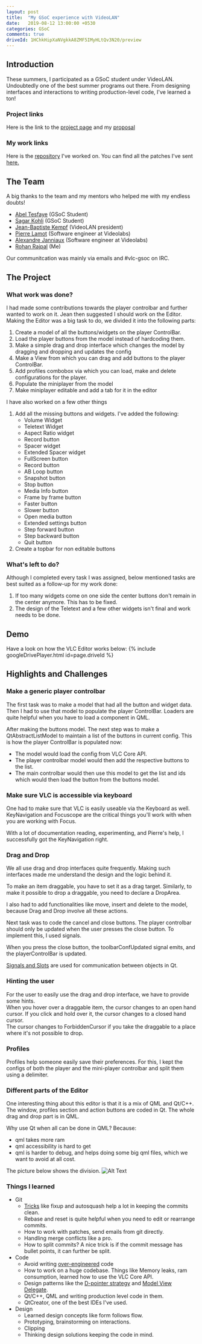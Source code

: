 ```yaml
---
layout: post
title:  "My GSoC experience with VideoLAN"
date:   2019-08-12 13:00:00 +0530
categories: GSoC
comments: true
driveId: 1HChkHipXaNVgkkA8ZMF5IMyHLtQv3N20/preview
---
```

## Introduction
These summers, I participated as a GSoC student under VideoLAN. Undoubtedly one of the best summer programs out there. From designing interfaces and interactions to writing production-level code, I've learned a ton!

### Project links

Here is the link to the [project page](https://summerofcode.withgoogle.com/projects/#5519642150305792) and my [proposal](https://docs.google.com/document/d/1h6ABFFuIs7gJh4_zwkN23aYkeuDNsn3GkMUPgzeB7OI/edit)

### My work links

Here is the [repository](https://code.videolan.org/rohanrajpal/vlc-qml) I've worked on.
You can find all the patches I've sent [here.](https://patches.videolan.org/project/vlc-devel/list/?submitter=908&state=*)  

## The Team

A big thanks to the team and my mentors who helped me with my endless doubts!

* [Abel Tesfaye](https://code.videolan.org/AbelTesfaye) (GSoC Student)
* [Sagar Kohli](https://mail.google.com/mail/u/0/?view=cm&fs=1&tf=1&source=mailto&to=kohli.sagar2@gmail.com) (GSoC Student)
* [Jean-Baptiste Kempf](https://code.videolan.org/jbk) (VideoLAN president)
* [Pierre Lamot](https://code.videolan.org/chub) (Software engineer at Videolabs)
* [Alexandre Janniaux](https://code.videolan.org/alexandre-janniaux) (Software engineer at Videolabs)
* [Rohan Rajpal](https://code.videolan.org/rohanrajpal) (Me)

Our communitcation was mainly via emails and #vlc-gsoc on IRC.

## The Project

### What work was done?

I had made some contributions towards the player controlbar and further wanted to work on it. Jean then suggested I should work on the Editor. Making the Editor was a big task to do, we divided it into the following parts:   

 1. Create a model of all the buttons/widgets on the player ControlBar. 
 2. Load the player buttons from the model instead of hardcoding them.
 3. Make a simple drag and drop interface which changes the model by dragging and dropping and updates the config
 5. Make a View from which you can drag and add buttons to the player ControlBar.
 6. Add profiles combobox via which you can load, make and delete configurations for the player.
 7. Populate the miniplayer from the model
 8. Make miniplayer editable and add a tab for it in the editor

I have also worked on a few other things

 1. Add all the missing buttons and widgets. I've added the following:
 	 - Volume Widget
	 - Teletext Widget
	 - Aspect Ratio widget
	 - Record button
	 - Spacer widget
	 - Extended Spacer widget
	 - FullScreen button
	 - Record button
	 - AB Loop button
	 - Snapshot button
	 - Stop button
	 - Media Info button
	 - Frame by frame button
	 - Faster button
	 - Slower button
	 - Open media button
	 - Extended settings button
	 - Step forward button
	 - Step backward button
	 - Quit button
 2. Create a topbar for non editable buttons

### What's left to do?

Although I completed every task I was assigned, below mentioned tasks are best suited as a follow-up for my work done:

 1. If too many widgets come on one side the center buttons don't remain in the center anymore. This has to be fixed.  
 2. The design of the Teletext and a few other widgets isn't final and work needs to be done.  

## Demo  
Have a look on how the VLC Editor works below:
{% include googleDrivePlayer.html id=page.driveId %}

## Highlights and Challenges  

### Make a generic player controlbar  

The first task was to make a model that had all the button and widget data. Then I had to use that model to populate the player ControlBar. Loaders are quite helpful when you have to load a component in QML.

After making the buttons model. The next step was to make a QtAbstractListModel to maintain a list of the buttons in current config. This is how the player ControlBar is populated now:  
- The model would load the config from VLC Core API.
- The player controlbar model would then add the respective buttons to the list.
- The main controlbar would then use this model to get the list and ids which would then load the button from the buttons model.

### Make sure VLC is accessible via keyboard  

One had to make sure that VLC is easily useable via the Keyboard as well. KeyNavigation and Focuscope are the critical things you'll work with when you are working with Focus.  

With a lot of documentation reading, experimenting, and Pierre's help, I successfully got the KeyNavigation right.

### Drag and Drop

We all use drag and drop interfaces quite frequently. Making such interfaces made me understand the design and the logic behind it.  

To make an item draggable, you have to set it as a drag target. Similarly, to make it possible to drop a draggable, you need to declare a DropArea.

I also had to add functionalities like move, insert and delete to the model, because Drag and Drop involve all these actions.

Next task was to code the cancel and close buttons. The player controlbar should only be updated when the user presses the close button. To implement this, I used signals.  

When you press the close button, the toolbarConfUpdated signal emits, and the playerControlBar is updated.  

[Signals and Slots](https://doc.qt.io/archives/qt-4.8/signalsandslots.html) are used for communication between objects in Qt.  

### Hinting the user
For the user to easily use the drag and drop interface, we have to provide some hints.  
When you hover over a draggable item, the cursor changes to an open hand cursor. If you click and hold over it, the cursor changes to a closed hand cursor.  
The cursor changes to ForbiddenCursor if you take the draggable to a place where it's not possible to drop.

### Profiles
Profiles help someone easily save their preferences. For this, I kept the configs of both the player and the mini-player controlbar and split them using a delimiter.

### Different parts of the Editor
One interesting thing about this editor is that it is a mix of QML and Qt/C++. The window, profiles section and action buttons are coded in Qt. The whole drag and drop part is in QML.

Why use Qt when all can be done in QML? Because:
- qml takes more  ram  
- qml accessibility is hard to get   
- qml is harder to debug, and helps doing some big qml files, which we want to avoid at all cost.

The picture below shows the division.
![Alt Text](/images/EditorDivision.png)

### Things I learned
 - Git
	 - [Tricks](https://fle.github.io/git-tip-keep-your-branch-clean-with-fixup-and-autosquash.html) like fixup and autosquash help a lot in keeping the commits clean.
	 - Rebase and reset is quite helpful when you need to edit or rearrange commits.
	 - How to work with patches, send emails from git directly.
	 - Handling merge conflicts like a pro.
	 - How to split commits? A nice trick is if the commit message has bullet points, it can further be split.
 - Code
	 - Avoid writing [over-engineered](https://www.youtube.com/watch?v=-AQfQFcXac8) code
	 - How to work on a huge codebase. Things like Memory leaks, ram consumption, learned how to use the VLC Core API.
	 - Design patterns like the [D-pointer strategy](https://wiki.qt.io/D-Pointer)  and [Model View Delegate](https://doc.qt.io/qt-5/qtquick-modelviewsdata-modelview.html).
	 - Qt/C++, QML and writing production level code in them.
	 - QtCreator, one of the best IDEs I've used.
 - Design
	 - Learned design concepts like form follows flow.
	 - Prototyping, brainstorming on interactions.
	 - Clipping
	 - Thinking design solutions keeping the code in mind.